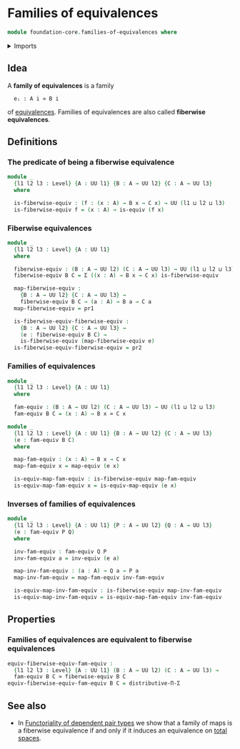 # Families of equivalences

```agda
module foundation-core.families-of-equivalences where
```

<details><summary>Imports</summary>

```agda
open import foundation.dependent-pair-types
open import foundation.universe-levels

open import foundation-core.equivalences
open import foundation-core.type-theoretic-principle-of-choice
```

</details>

## Idea

A **family of equivalences** is a family

```text
  eᵢ : A i ≃ B i
```

of [equivalences](foundation-core.equivalences.md). Families of equivalences are
also called **fiberwise equivalences**.

## Definitions

### The predicate of being a fiberwise equivalence

```agda
module _
  {l1 l2 l3 : Level} {A : UU l1} {B : A → UU l2} {C : A → UU l3}
  where

  is-fiberwise-equiv : (f : (x : A) → B x → C x) → UU (l1 ⊔ l2 ⊔ l3)
  is-fiberwise-equiv f = (x : A) → is-equiv (f x)
```

### Fiberwise equivalences

```agda
module _
  {l1 l2 l3 : Level} {A : UU l1}
  where

  fiberwise-equiv : (B : A → UU l2) (C : A → UU l3) → UU (l1 ⊔ l2 ⊔ l3)
  fiberwise-equiv B C = Σ ((x : A) → B x → C x) is-fiberwise-equiv

  map-fiberwise-equiv :
    {B : A → UU l2} {C : A → UU l3} →
    fiberwise-equiv B C → (a : A) → B a → C a
  map-fiberwise-equiv = pr1

  is-fiberwise-equiv-fiberwise-equiv :
    {B : A → UU l2} {C : A → UU l3} →
    (e : fiberwise-equiv B C) →
    is-fiberwise-equiv (map-fiberwise-equiv e)
  is-fiberwise-equiv-fiberwise-equiv = pr2
```

### Families of equivalences

```agda
module _
  {l1 l2 l3 : Level} {A : UU l1}
  where

  fam-equiv : (B : A → UU l2) (C : A → UU l3) → UU (l1 ⊔ l2 ⊔ l3)
  fam-equiv B C = (x : A) → B x ≃ C x

module _
  {l1 l2 l3 : Level} {A : UU l1} {B : A → UU l2} {C : A → UU l3}
  (e : fam-equiv B C)
  where

  map-fam-equiv : (x : A) → B x → C x
  map-fam-equiv x = map-equiv (e x)

  is-equiv-map-fam-equiv : is-fiberwise-equiv map-fam-equiv
  is-equiv-map-fam-equiv x = is-equiv-map-equiv (e x)
```

### Inverses of families of equivalences

```agda
module _
  {l1 l2 l3 : Level} {A : UU l1} {P : A → UU l2} {Q : A → UU l3}
  (e : fam-equiv P Q)
  where

  inv-fam-equiv : fam-equiv Q P
  inv-fam-equiv a = inv-equiv (e a)

  map-inv-fam-equiv : (a : A) → Q a → P a
  map-inv-fam-equiv = map-fam-equiv inv-fam-equiv

  is-equiv-map-inv-fam-equiv : is-fiberwise-equiv map-inv-fam-equiv
  is-equiv-map-inv-fam-equiv = is-equiv-map-fam-equiv inv-fam-equiv
```

## Properties

### Families of equivalences are equivalent to fiberwise equivalences

```agda
equiv-fiberwise-equiv-fam-equiv :
  {l1 l2 l3 : Level} {A : UU l1} (B : A → UU l2) (C : A → UU l3) →
  fam-equiv B C ≃ fiberwise-equiv B C
equiv-fiberwise-equiv-fam-equiv B C = distributive-Π-Σ
```

## See also

- In
  [Functoriality of dependent pair types](foundation-core.functoriality-dependent-pair-types.md)
  we show that a family of maps is a fiberwise equivalence if and only if it
  induces an equivalence on [total spaces](foundation.dependent-pair-types.md).
